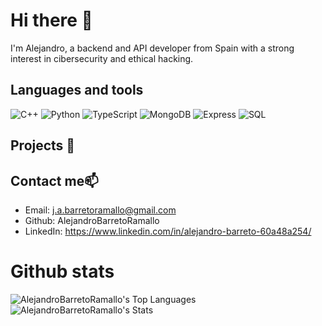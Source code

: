 # Hi there 👋

I'm Alejandro, a backend and API developer from Spain with a strong interest in cibersecurity and ethical hacking.

## Languages and tools
![C++](https://img.shields.io/badge/-C++-00599C?style=flat-square&logo=c%2b%2b&logoColor=white)
![Python](https://img.shields.io/badge/-Python-3776AB?style=flat-square&logo=python&logoColor=white)
![TypeScript](https://img.shields.io/badge/-TypeScript-3178C6?style=flat-square&logo=typescript&logoColor=white)
![MongoDB](https://img.shields.io/badge/-MongoDB-47A248?style=flat-square&logo=mongodb&logoColor=white)
![Express](https://img.shields.io/badge/-Express-000000?style=flat-square&logo=express&logoColor=white)
![SQL](https://img.shields.io/badge/-SQL-4479A1?style=flat-square&logo=mysql&logoColor=white)

## Projects 🚀

## Contact me📫
- Email: j.a.barretoramallo@gmail.com
- Github: AlejandroBarretoRamallo
- LinkedIn: https://www.linkedin.com/in/alejandro-barreto-60a48a254/

# Github stats

![AlejandroBarretoRamallo's Top Languages](https://github-readme-stats.vercel.app/api/top-langs/?username=AlejandroBarretoRamallo&theme=tokyonight&show_icons=true&hide_border=true&layout=compact)
![AlejandroBarretoRamallo's Stats](https://github-readme-stats.vercel.app/api?username=AlejandroBarretoRamallo&theme=tokyonight&show_icons=true&hide_border=true&count_private=true)
